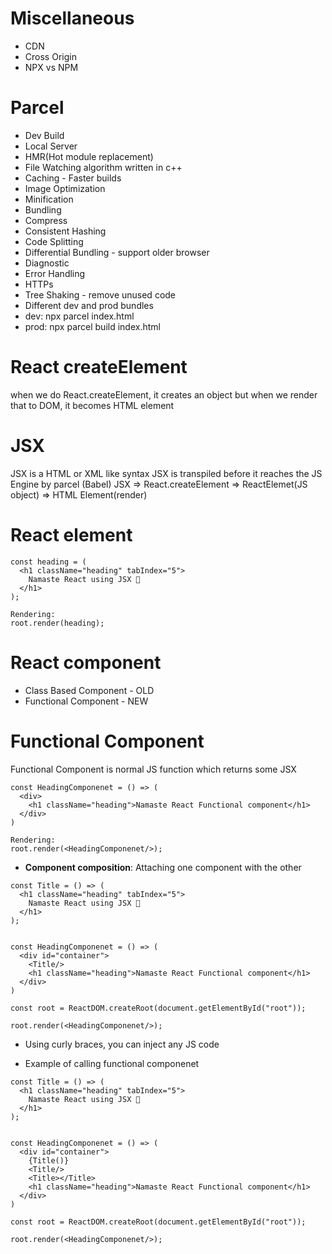 
# Miscellaneous
- CDN
- Cross Origin
- NPX vs NPM

# Parcel
- Dev Build
- Local Server
- HMR(Hot module replacement)
- File Watching algorithm written in c++
- Caching - Faster builds
- Image Optimization
- Minification
- Bundling
- Compress
- Consistent Hashing
- Code Splitting
- Differential Bundling - support older browser
- Diagnostic
- Error Handling
- HTTPs
- Tree Shaking - remove unused code
- Different dev and prod bundles
- dev: npx parcel index.html
- prod: npx parcel build index.html

# React createElement

when we do React.createElement, it creates an object but when we render that to DOM, it becomes HTML element

# JSX

JSX is a HTML or XML like syntax
JSX is transpiled before it reaches the JS Engine by parcel (Babel)
JSX => React.createElement => ReactElemet(JS object) => HTML Element(render)

# React element

```
const heading = (
  <h1 className="heading" tabIndex="5">
    Namaste React using JSX 🚀
  </h1>
);

Rendering:
root.render(heading);
```

# React component
- Class Based Component - OLD
- Functional Component - NEW

# Functional Component

Functional Component is normal JS function which returns some JSX

```
const HeadingComponenet = () => (
  <div>
    <h1 className="heading">Namaste React Functional component</h1>
  </div>
)

Rendering:
root.render(<HeadingComponenet/>);

```

- <b>Component composition</b>: Attaching one component with the other

```
const Title = () => (
  <h1 className="heading" tabIndex="5">
    Namaste React using JSX 🚀
  </h1>
);


const HeadingComponenet = () => (
  <div id="container">
    <Title/>
    <h1 className="heading">Namaste React Functional component</h1>
  </div>
)

const root = ReactDOM.createRoot(document.getElementById("root"));

root.render(<HeadingComponenet/>);
```

- Using curly braces, you can inject any JS code

- Example of calling functional componenet

```
const Title = () => (
  <h1 className="heading" tabIndex="5">
    Namaste React using JSX 🚀
  </h1>
);


const HeadingComponenet = () => (
  <div id="container">
    {Title()}
    <Title/>
    <Title></Title>
    <h1 className="heading">Namaste React Functional component</h1>
  </div>
)

const root = ReactDOM.createRoot(document.getElementById("root"));

root.render(<HeadingComponenet/>);
```
